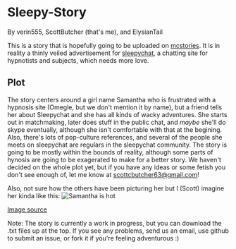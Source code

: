 Sleepy-Story
============

By verin555, ScottButcher (that's me), and ElysianTail

This is a story that is hopefully going to be uploaded on [mcstories](http://www.mcstories.com/). 
It is in reality a thinly veiled advertisement for [sleepychat](http://www.sleepychat.com/), a chatting site for hypnotists and subjects, which needs more love.

Plot
----

The story centers around a girl name Samantha who is frustrated with a hypnosis site (Omegle, but we don't mention it by name), but a friend tells her about Sleepychat and she has all kinds of wacky adventures. She starts out in matchmaking, later does stuff in the public chat, and *maybe* she'll do skype eventually, although she isn't comfortable with that at the begining. Also, there's lots of pop-culture references, and several of the people she meets on sleepychat are regulars in the sleepychat community. The story is going to be mostly within the bounds of reality, although some parts of hynosis are going to be exagerated to make for a better story. We haven't decided on the whole plot yet, but if you have any ideas or some fetish you don't see enough of, let me know at scottcbutcher63@gmail.com!

Also, not sure how the others have been picturing her but I (Scott) imagine her kinda like this: 
![Samantha is hot](http://i.imgur.com/m41apuO.jpg)

[Image source](http://hypnohub.net/post/show/12153?pool_id=150)

Note: The story is currently a work in progress, but you can download the .txt files up at the top. If you see any problems, send us an email, use github to submit an issue, or fork it if you're feeling adventurous :)
